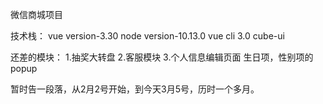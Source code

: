 微信商城项目

技术栈：
vue version-3.30
node version-10.13.0
vue cli 3.0
cube-ui

还差的模块：
1.抽奖大转盘
2.客服模块
3.个人信息编辑页面 生日项，性别项的popup

暂时告一段落，从2月2号开始，到今天3月5号，历时一个多月。
